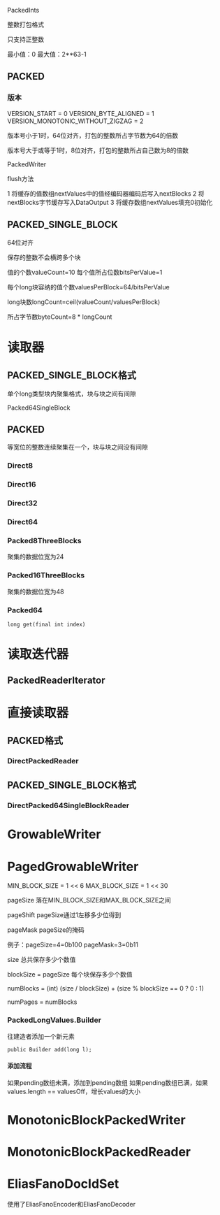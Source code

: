 PackedInts

整数打包格式

只支持正整数

最小值：0
最大值：2**63-1

## PACKED

### 版本

VERSION_START = 0
VERSION_BYTE_ALIGNED = 1
VERSION_MONOTONIC_WITHOUT_ZIGZAG = 2

版本号小于1时，64位对齐，打包的整数所占字节数为64的倍数

版本号大于或等于1时，8位对齐，打包的整数所占自己数为8的倍数

PackedWriter

flush方法

1 将缓存的值数组nextValues中的值经编码器编码后写入nextBlocks
2 将nextBlocks字节缓存写入DataOutput
3 将缓存数组nextValues填充0初始化

## PACKED_SINGLE_BLOCK

64位对齐

保存的整数不会横跨多个块

值的个数valueCount=10
每个值所占位数bitsPerValue=1

每个long块容纳的值个数valuesPerBlock=64/bitsPerValue

long块数longCount=ceil(valueCount/valuesPerBlock)

所占字节数byteCount=8 * longCount

# 读取器

## PACKED_SINGLE_BLOCK格式

单个long类型块内聚集格式，块与块之间有间隙

Packed64SingleBlock

## PACKED

等宽位的整数连续聚集在一个，块与块之间没有间隙

### Direct8

### Direct16

### Direct32

### Direct64

### Packed8ThreeBlocks

聚集的数据位宽为24

### Packed16ThreeBlocks

聚集的数据位宽为48

### Packed64

```
long get(final int index)
```

# 读取迭代器

## PackedReaderIterator

# 直接读取器

## PACKED格式

### DirectPackedReader

## PACKED_SINGLE_BLOCK格式

### DirectPacked64SingleBlockReader


# GrowableWriter

# PagedGrowableWriter

MIN_BLOCK_SIZE = 1 << 6
MAX_BLOCK_SIZE = 1 << 30

pageSize 落在MIN_BLOCK_SIZE和MAX_BLOCK_SIZE之间

pageShift pageSize通过1左移多少位得到

pageMask pageSize的掩码

例子：pageSize=4=0b100 pageMask=3=0b11

size 总共保存多少个数值

blockSize = pageSize 每个块保存多少个数值

numBlocks = (int) (size / blockSize) + (size % blockSize == 0 ? 0 : 1)

numPages = numBlocks

### PackedLongValues.Builder

往建造者添加一个新元素
```
public Builder add(long l);
```

#### 添加流程

如果pending数组未满，添加到pending数组
如果pending数组已满，如果values.length == valuesOff，增长values的大小

# MonotonicBlockPackedWriter

# MonotonicBlockPackedReader


# EliasFanoDocIdSet

使用了EliasFanoEncoder和EliasFanoDecoder